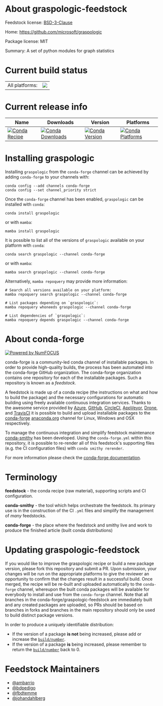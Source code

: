 About graspologic-feedstock
===========================

Feedstock license: [BSD-3-Clause](https://github.com/conda-forge/graspologic-feedstock/blob/main/LICENSE.txt)

Home: https://github.com/microsoft/graspologic

Package license: MIT

Summary: A set of python modules for graph statistics

Current build status
====================


<table><tr><td>All platforms:</td>
    <td>
      <a href="https://dev.azure.com/conda-forge/feedstock-builds/_build/latest?definitionId=21874&branchName=main">
        <img src="https://dev.azure.com/conda-forge/feedstock-builds/_apis/build/status/graspologic-feedstock?branchName=main">
      </a>
    </td>
  </tr>
</table>

Current release info
====================

| Name | Downloads | Version | Platforms |
| --- | --- | --- | --- |
| [![Conda Recipe](https://img.shields.io/badge/recipe-graspologic-green.svg)](https://anaconda.org/conda-forge/graspologic) | [![Conda Downloads](https://img.shields.io/conda/dn/conda-forge/graspologic.svg)](https://anaconda.org/conda-forge/graspologic) | [![Conda Version](https://img.shields.io/conda/vn/conda-forge/graspologic.svg)](https://anaconda.org/conda-forge/graspologic) | [![Conda Platforms](https://img.shields.io/conda/pn/conda-forge/graspologic.svg)](https://anaconda.org/conda-forge/graspologic) |

Installing graspologic
======================

Installing `graspologic` from the `conda-forge` channel can be achieved by adding `conda-forge` to your channels with:

```
conda config --add channels conda-forge
conda config --set channel_priority strict
```

Once the `conda-forge` channel has been enabled, `graspologic` can be installed with `conda`:

```
conda install graspologic
```

or with `mamba`:

```
mamba install graspologic
```

It is possible to list all of the versions of `graspologic` available on your platform with `conda`:

```
conda search graspologic --channel conda-forge
```

or with `mamba`:

```
mamba search graspologic --channel conda-forge
```

Alternatively, `mamba repoquery` may provide more information:

```
# Search all versions available on your platform:
mamba repoquery search graspologic --channel conda-forge

# List packages depending on `graspologic`:
mamba repoquery whoneeds graspologic --channel conda-forge

# List dependencies of `graspologic`:
mamba repoquery depends graspologic --channel conda-forge
```


About conda-forge
=================

[![Powered by
NumFOCUS](https://img.shields.io/badge/powered%20by-NumFOCUS-orange.svg?style=flat&colorA=E1523D&colorB=007D8A)](https://numfocus.org)

conda-forge is a community-led conda channel of installable packages.
In order to provide high-quality builds, the process has been automated into the
conda-forge GitHub organization. The conda-forge organization contains one repository
for each of the installable packages. Such a repository is known as a *feedstock*.

A feedstock is made up of a conda recipe (the instructions on what and how to build
the package) and the necessary configurations for automatic building using freely
available continuous integration services. Thanks to the awesome service provided by
[Azure](https://azure.microsoft.com/en-us/services/devops/), [GitHub](https://github.com/),
[CircleCI](https://circleci.com/), [AppVeyor](https://www.appveyor.com/),
[Drone](https://cloud.drone.io/welcome), and [TravisCI](https://travis-ci.com/)
it is possible to build and upload installable packages to the
[conda-forge](https://anaconda.org/conda-forge) [anaconda.org](https://anaconda.org/)
channel for Linux, Windows and OSX respectively.

To manage the continuous integration and simplify feedstock maintenance
[conda-smithy](https://github.com/conda-forge/conda-smithy) has been developed.
Using the ``conda-forge.yml`` within this repository, it is possible to re-render all of
this feedstock's supporting files (e.g. the CI configuration files) with ``conda smithy rerender``.

For more information please check the [conda-forge documentation](https://conda-forge.org/docs/).

Terminology
===========

**feedstock** - the conda recipe (raw material), supporting scripts and CI configuration.

**conda-smithy** - the tool which helps orchestrate the feedstock.
                   Its primary use is in the construction of the CI ``.yml`` files
                   and simplify the management of *many* feedstocks.

**conda-forge** - the place where the feedstock and smithy live and work to
                  produce the finished article (built conda distributions)


Updating graspologic-feedstock
==============================

If you would like to improve the graspologic recipe or build a new
package version, please fork this repository and submit a PR. Upon submission,
your changes will be run on the appropriate platforms to give the reviewer an
opportunity to confirm that the changes result in a successful build. Once
merged, the recipe will be re-built and uploaded automatically to the
`conda-forge` channel, whereupon the built conda packages will be available for
everybody to install and use from the `conda-forge` channel.
Note that all branches in the conda-forge/graspologic-feedstock are
immediately built and any created packages are uploaded, so PRs should be based
on branches in forks and branches in the main repository should only be used to
build distinct package versions.

In order to produce a uniquely identifiable distribution:
 * If the version of a package **is not** being increased, please add or increase
   the [``build/number``](https://docs.conda.io/projects/conda-build/en/latest/resources/define-metadata.html#build-number-and-string).
 * If the version of a package **is** being increased, please remember to return
   the [``build/number``](https://docs.conda.io/projects/conda-build/en/latest/resources/define-metadata.html#build-number-and-string)
   back to 0.

Feedstock Maintainers
=====================

* [@ambarrio](https://github.com/ambarrio/)
* [@bdpedigo](https://github.com/bdpedigo/)
* [@fbdtemme](https://github.com/fbdtemme/)
* [@johandahlberg](https://github.com/johandahlberg/)

